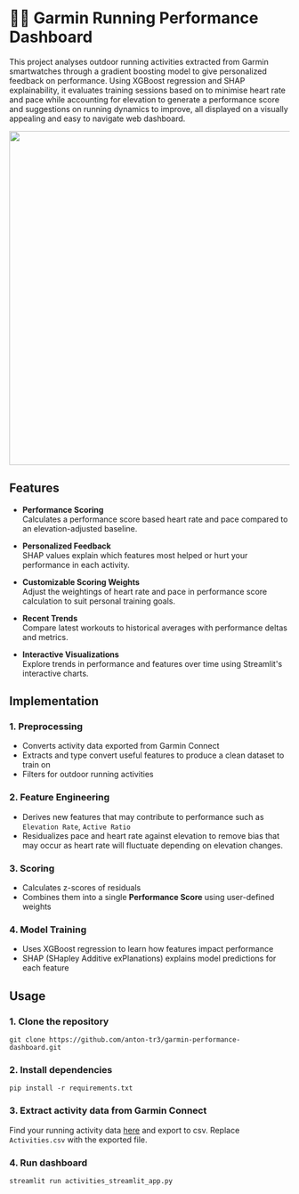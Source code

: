 # 🏃‍♂️ Garmin Running Performance Dashboard

This project analyses outdoor running activities extracted from Garmin smartwatches through a gradient boosting model to give personalized feedback on performance. Using XGBoost regression and SHAP explainability, it evaluates training sessions based on to minimise heart rate and pace while accounting for elevation to generate a performance score and suggestions on running dynamics to improve, all displayed on a visually appealing and easy to navigate web dashboard.

<p align="center">
  <img src="https://github.com/yourusername/running-performance-analyzer/assets/demo.gif" width="600"/>
</p>

## Features

- **Performance Scoring**  
  Calculates a performance score based heart rate and pace compared to an elevation-adjusted baseline.

- **Personalized Feedback**  
  SHAP values explain which features most helped or hurt your performance in each activity.

- **Customizable Scoring Weights**  
  Adjust the weightings of heart rate and pace in performance score calculation to suit personal training goals.

- **Recent Trends**  
  Compare latest workouts to historical averages with performance deltas and metrics.

- **Interactive Visualizations**  
  Explore trends in performance and features over time using Streamlit's interactive charts.

## Implementation

### 1. Preprocessing
- Converts activity data exported from Garmin Connect
- Extracts and type convert useful features to produce a clean dataset to train on 
- Filters for outdoor running activities

### 2. Feature Engineering
- Derives new features that may contribute to performance such as `Elevation Rate`, `Active Ratio`
- Residualizes pace and heart rate against elevation to remove bias that may occur as heart rate will fluctuate depending on elevation changes.

### 3. Scoring
- Calculates z-scores of residuals
- Combines them into a single **Performance Score** using user-defined weights

### 4. Model Training
- Uses XGBoost regression to learn how features impact performance
- SHAP (SHapley Additive exPlanations) explains model predictions for each feature

## Usage

### 1. Clone the repository
```
git clone https://github.com/anton-tr3/garmin-performance-dashboard.git
```

### 2. Install dependencies
```
pip install -r requirements.txt
```

### 3. Extract activity data from Garmin Connect
Find your running activity data [here](https://connect.garmin.com/modern/activities?activityType=running) and export to csv. Replace `Activities.csv` with the exported file.

### 4. Run dashboard
```streamlit run activities_streamlit_app.py```
